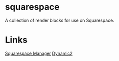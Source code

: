 # squarespace

A collection of render blocks for use on Squarespace.

# Links

[Squarespace Manager](https://dory-crow-msc6.squarespace.com/config/pages)
[Dynamic2](https://www.collingswoodbookfestival.com/dynamic2)

